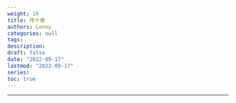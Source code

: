 ```yaml
---
weight: 10
title: 传十章
authors: Lenny
categories: null
tags: 
description: 
draft: false
date: "2022-09-17"
lastmod: "2022-09-17"
series:
toc: true
---
```



<!--more-->
---
